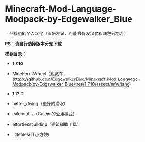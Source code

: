 # Minecraft-Mod-Language-Modpack-by-Edgewalker_Blue
一些模组的个人汉化（仅供测试，可能会有没汉化和润色的地方）

**PS：请自行选择版本分支下载**

**模组目录：**
* **1.7.10**
* MineFerrisWheel（观览车）(https://github.com/EdgewalkerBlue/Minecraft-Mod-Language-Modpack-by-Edgewalker_Blue/tree/1.7.10/assets/mfw/lang)

* **1.12.2**
* better_diving（更好的潜水）
* calemiutils（Calemi的公用事业）
* effortlessbuilding（建筑辅助工具）
* littletiles(LT小方块)
